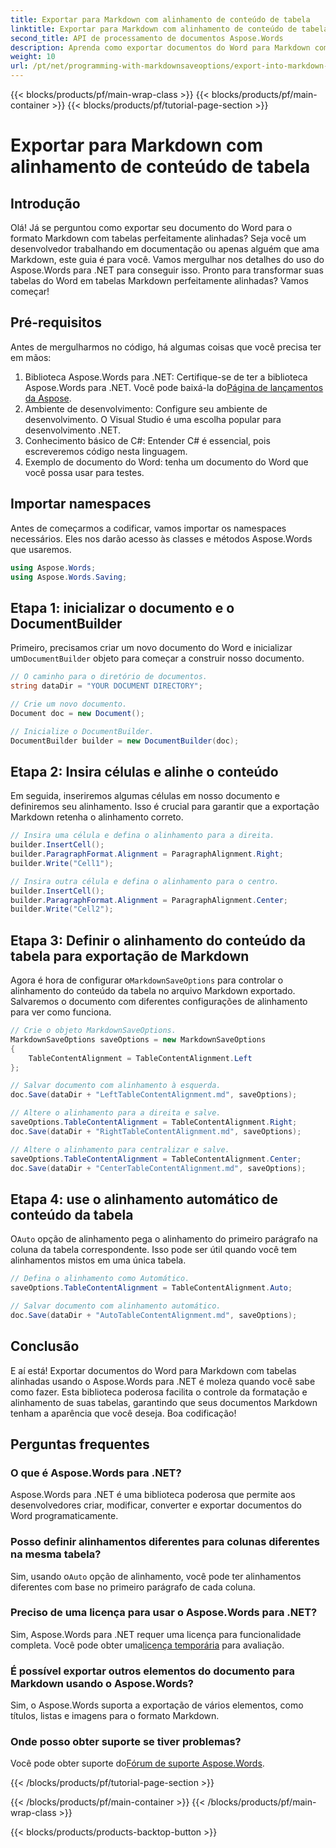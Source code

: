 ```yaml
---
title: Exportar para Markdown com alinhamento de conteúdo de tabela
linktitle: Exportar para Markdown com alinhamento de conteúdo de tabela
second_title: API de processamento de documentos Aspose.Words
description: Aprenda como exportar documentos do Word para Markdown com tabelas alinhadas usando Aspose.Words para .NET. Siga nosso guia passo a passo para tabelas Markdown perfeitas.
weight: 10
url: /pt/net/programming-with-markdownsaveoptions/export-into-markdown-with-table-content-alignment/
---
```


{{< blocks/products/pf/main-wrap-class >}}
{{< blocks/products/pf/main-container >}}
{{< blocks/products/pf/tutorial-page-section >}}

# Exportar para Markdown com alinhamento de conteúdo de tabela

## Introdução

Olá! Já se perguntou como exportar seu documento do Word para o formato Markdown com tabelas perfeitamente alinhadas? Seja você um desenvolvedor trabalhando em documentação ou apenas alguém que ama Markdown, este guia é para você. Vamos mergulhar nos detalhes do uso do Aspose.Words para .NET para conseguir isso. Pronto para transformar suas tabelas do Word em tabelas Markdown perfeitamente alinhadas? Vamos começar!

## Pré-requisitos

Antes de mergulharmos no código, há algumas coisas que você precisa ter em mãos:

1.  Biblioteca Aspose.Words para .NET: Certifique-se de ter a biblioteca Aspose.Words para .NET. Você pode baixá-la do[Página de lançamentos da Aspose](https://releases.aspose.com/words/net/).
2. Ambiente de desenvolvimento: Configure seu ambiente de desenvolvimento. O Visual Studio é uma escolha popular para desenvolvimento .NET.
3. Conhecimento básico de C#: Entender C# é essencial, pois escreveremos código nesta linguagem.
4. Exemplo de documento do Word: tenha um documento do Word que você possa usar para testes.

## Importar namespaces

Antes de começarmos a codificar, vamos importar os namespaces necessários. Eles nos darão acesso às classes e métodos Aspose.Words que usaremos.

```csharp
using Aspose.Words;
using Aspose.Words.Saving;
```

## Etapa 1: inicializar o documento e o DocumentBuilder

Primeiro, precisamos criar um novo documento do Word e inicializar um`DocumentBuilder` objeto para começar a construir nosso documento.

```csharp
// O caminho para o diretório de documentos.
string dataDir = "YOUR DOCUMENT DIRECTORY";

// Crie um novo documento.
Document doc = new Document();

// Inicialize o DocumentBuilder.
DocumentBuilder builder = new DocumentBuilder(doc);
```

## Etapa 2: Insira células e alinhe o conteúdo

Em seguida, inseriremos algumas células em nosso documento e definiremos seu alinhamento. Isso é crucial para garantir que a exportação Markdown retenha o alinhamento correto.

```csharp
// Insira uma célula e defina o alinhamento para a direita.
builder.InsertCell();
builder.ParagraphFormat.Alignment = ParagraphAlignment.Right;
builder.Write("Cell1");

// Insira outra célula e defina o alinhamento para o centro.
builder.InsertCell();
builder.ParagraphFormat.Alignment = ParagraphAlignment.Center;
builder.Write("Cell2");
```

## Etapa 3: Definir o alinhamento do conteúdo da tabela para exportação de Markdown

 Agora é hora de configurar o`MarkdownSaveOptions` para controlar o alinhamento do conteúdo da tabela no arquivo Markdown exportado. Salvaremos o documento com diferentes configurações de alinhamento para ver como funciona.

```csharp
// Crie o objeto MarkdownSaveOptions.
MarkdownSaveOptions saveOptions = new MarkdownSaveOptions
{
    TableContentAlignment = TableContentAlignment.Left
};

// Salvar documento com alinhamento à esquerda.
doc.Save(dataDir + "LeftTableContentAlignment.md", saveOptions);

// Altere o alinhamento para a direita e salve.
saveOptions.TableContentAlignment = TableContentAlignment.Right;
doc.Save(dataDir + "RightTableContentAlignment.md", saveOptions);

// Altere o alinhamento para centralizar e salve.
saveOptions.TableContentAlignment = TableContentAlignment.Center;
doc.Save(dataDir + "CenterTableContentAlignment.md", saveOptions);
```

## Etapa 4: use o alinhamento automático de conteúdo da tabela

 O`Auto` opção de alinhamento pega o alinhamento do primeiro parágrafo na coluna da tabela correspondente. Isso pode ser útil quando você tem alinhamentos mistos em uma única tabela.

```csharp
// Defina o alinhamento como Automático.
saveOptions.TableContentAlignment = TableContentAlignment.Auto;

// Salvar documento com alinhamento automático.
doc.Save(dataDir + "AutoTableContentAlignment.md", saveOptions);
```

## Conclusão

E aí está! Exportar documentos do Word para Markdown com tabelas alinhadas usando o Aspose.Words para .NET é moleza quando você sabe como fazer. Esta biblioteca poderosa facilita o controle da formatação e alinhamento de suas tabelas, garantindo que seus documentos Markdown tenham a aparência que você deseja. Boa codificação!

## Perguntas frequentes

### O que é Aspose.Words para .NET?
Aspose.Words para .NET é uma biblioteca poderosa que permite aos desenvolvedores criar, modificar, converter e exportar documentos do Word programaticamente.

### Posso definir alinhamentos diferentes para colunas diferentes na mesma tabela?
 Sim, usando o`Auto` opção de alinhamento, você pode ter alinhamentos diferentes com base no primeiro parágrafo de cada coluna.

### Preciso de uma licença para usar o Aspose.Words para .NET?
 Sim, Aspose.Words para .NET requer uma licença para funcionalidade completa. Você pode obter uma[licença temporária](https://purchase.aspose.com/temporary-license/) para avaliação.

### É possível exportar outros elementos do documento para Markdown usando o Aspose.Words?
Sim, o Aspose.Words suporta a exportação de vários elementos, como títulos, listas e imagens para o formato Markdown.

### Onde posso obter suporte se tiver problemas?
 Você pode obter suporte do[Fórum de suporte Aspose.Words](https://forum.aspose.com/c/words/8).

{{< /blocks/products/pf/tutorial-page-section >}}

{{< /blocks/products/pf/main-container >}}
{{< /blocks/products/pf/main-wrap-class >}}

{{< blocks/products/products-backtop-button >}}
